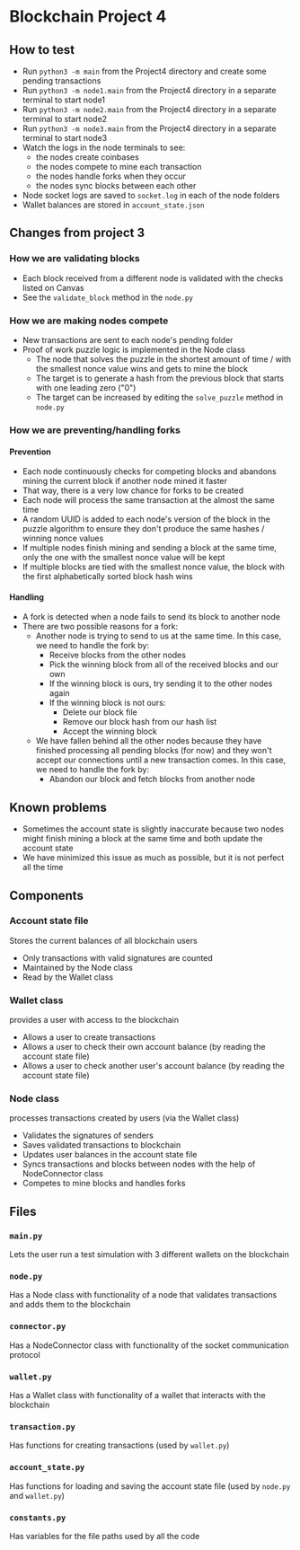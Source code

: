 # Blockchain Project 4

## How to test

* Run `python3 -m main` from the Project4 directory and create some pending transactions
* Run `python3 -m node1.main` from the Project4 directory in a separate terminal to start node1
* Run `python3 -m node2.main` from the Project4 directory in a separate terminal to start node2
* Run `python3 -m node3.main` from the Project4 directory in a separate terminal to start node3
* Watch the logs in the node terminals to see:
  * the nodes create coinbases
  * the nodes compete to mine each transaction
  * the nodes handle forks when they occur
  * the nodes sync blocks between each other
* Node socket logs are saved to `socket.log` in each of the node folders
* Wallet balances are stored in `account_state.json`

## Changes from project 3

### How we are validating blocks

* Each block received from a different node is validated with the checks listed on Canvas
* See the `validate_block` method in the `node.py`

### How we are making nodes compete

* New transactions are sent to each node's pending folder
* Proof of work puzzle logic is implemented in the Node class
  * The node that solves the puzzle in the shortest amount of time / with the smallest nonce value wins and gets to mine the block
  * The target is to generate a hash from the previous block that starts with one leading zero ("0")
  * The target can be increased by editing the `solve_puzzle` method in `node.py`

### How we are preventing/handling forks

#### Prevention

* Each node continuously checks for competing blocks and abandons mining the current block if another node mined it faster
* That way, there is a very low chance for forks to be created
* Each node will process the same transaction at the almost the same time
* A random UUID is added to each node's version of the block in the puzzle algorithm to ensure they don't produce the same hashes / winning nonce values
* If multiple nodes finish mining and sending a block at the same time, only the one with the smallest nonce value will be kept
* If multiple blocks are tied with the smallest nonce value, the block with the first alphabetically sorted block hash wins

#### Handling

* A fork is detected when a node fails to send its block to another node
* There are two possible reasons for a fork:
  * Another node is trying to send to us at the same time. In this case, we need to handle the fork by:
    * Receive blocks from the other nodes
    * Pick the winning block from all of the received blocks and our own
    * If the winning block is ours, try sending it to the other nodes again
    * If the winning block is not ours:
      * Delete our block file
      * Remove our block hash from our hash list
      * Accept the winning block
  * We have fallen behind all the other nodes because they have finished processing all pending blocks (for now)
    and they won't accept our connections until a new transaction comes. In this case, we need to handle the fork by:
    * Abandon our block and fetch blocks from another node

## Known problems

* Sometimes the account state is slightly inaccurate because two nodes might finish mining a block at the same time and both update the account state
* We have minimized this issue as much as possible, but it is not perfect all the time

## Components

### Account state file

Stores the current balances of all blockchain users

* Only transactions with valid signatures are counted
* Maintained by the Node class
* Read by the Wallet class

### Wallet class

provides a user with access to the blockchain

* Allows a user to create transactions
* Allows a user to check their own account balance (by reading the account state file)
* Allows a user to check another user's account balance (by reading the account state file)

### Node class

processes transactions created by users (via the Wallet class)

* Validates the signatures of senders
* Saves validated transactions to blockchain
* Updates user balances in the account state file
* Syncs transactions and blocks between nodes with the help of NodeConnector class
* Competes to mine blocks and handles forks

## Files

### `main.py`

Lets the user run a test simulation with 3 different wallets on the blockchain

### `node.py`

Has a Node class with functionality of a node that validates transactions and adds them to the blockchain

### `connector.py`

Has a NodeConnector class with functionality of the socket communication protocol

### `wallet.py`

Has a Wallet class with functionality of a wallet that interacts with the blockchain

### `transaction.py`

Has functions for creating transactions (used by `wallet.py`)

### `account_state.py`

Has functions for loading and saving the account state file (used by `node.py` and `wallet.py`)

### `constants.py`

Has variables for the file paths used by all the code
